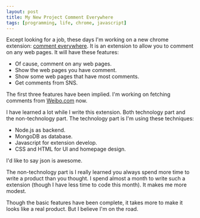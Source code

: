 ```yaml
---
layout: post
title: My New Project Comment Everywhere
tags: [programming, life, chrome, javascript]
---
```


Except looking for a job, these days I'm working on a new chrome extension: [comment everywhere](http://www.crazyhotice.com/comment_everywhere). It is an extension to allow you to comment on any web pages. It will have these features:

* Of cause, comment on any web pages.
* Show the web pages you have comment.
* Show some web pages that have most comments.
* Get comments from SNS.

The first three features have been implied. I'm working on fetching comments from [Weibo.com](http://weibo.com) now.

I have learned a lot while I write this extension. Both technology part and the non-technology part. The technology part is I'm using these techniques:

* Node.js as backend.
* MongoDB as database.
* Javascript for extension develop.
* CSS and HTML for UI and homepage design.

I'd like to say json is awesome.

The non-technology part is I really learned you always spend more time to write a product than you thought. I spend almost a month to write such a extension (though I have less time to code this month). It makes me more modest.

Though the basic features have been complete, it takes more to make it looks like a real product. But I believe I'm on the road.

